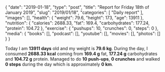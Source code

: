 {
    "date": "2019-01-18",
    "type": "post",
    "title": "Report for Friday 18th of January 2019",
    "slug": "2019\/01\/18",
    "categories": [
        "Daily report"
    ],
    "images": [],
    "health": {
        "weight": 79.6,
        "height": 173,
        "age": 13911
    },
    "nutrition": {
        "calories": 2688.33,
        "fat": 169.4,
        "carbohydrates": 177.24,
        "protein": 104.72
    },
    "exercise": {
        "pushups": 10,
        "crunches": 0,
        "steps": 0
    },
    "media": {
        "books": [],
        "podcast": [],
        "youtube": [],
        "movies": [],
        "photos": []
    }
}

Today I am <strong>13911 days</strong> old and my weight is <strong>79.6 kg</strong>. During the day, I consumed <strong>2688.33 kcal</strong> coming from <strong>169.4 g</strong> fat, <strong>177.24 g</strong> carbohydrates and <strong>104.72 g</strong> protein. Managed to do <strong>10 push-ups</strong>, <strong>0 crunches</strong> and walked <strong>0 steps</strong> during the day which is approximately <strong>0 km</strong>.